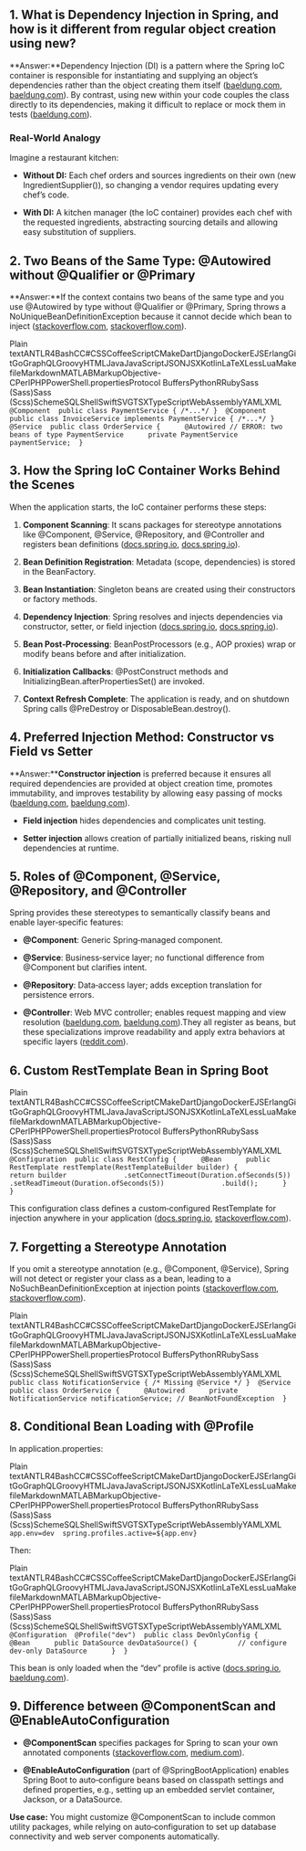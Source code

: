 1\. What is Dependency Injection in Spring, and how is it different from regular object creation using new?
-----------------------------------------------------------------------------------------------------------

**Answer:**Dependency Injection (DI) is a pattern where the Spring IoC container is responsible for instantiating and supplying an object’s dependencies rather than the object creating them itself ([baeldung.com](https://www.baeldung.com/spring-dependency-injection?utm_source=chatgpt.com), [baeldung.com](https://www.baeldung.com/inversion-control-and-dependency-injection-in-spring?utm_source=chatgpt.com)). By contrast, using new within your code couples the class directly to its dependencies, making it difficult to replace or mock them in tests ([baeldung.com](https://www.baeldung.com/inversion-control-and-dependency-injection-in-spring?utm_source=chatgpt.com)).

### Real‑World Analogy

Imagine a restaurant kitchen:

*   **Without DI:** Each chef orders and sources ingredients on their own (new IngredientSupplier()), so changing a vendor requires updating every chef’s code.
    
*   **With DI:** A kitchen manager (the IoC container) provides each chef with the requested ingredients, abstracting sourcing details and allowing easy substitution of suppliers.
    

2\. Two Beans of the Same Type: @Autowired without @Qualifier or @Primary
-------------------------------------------------------------------------

**Answer:**If the context contains two beans of the same type and you use @Autowired by type without @Qualifier or @Primary, Spring throws a NoUniqueBeanDefinitionException because it cannot decide which bean to inject ([stackoverflow.com](https://stackoverflow.com/questions/68171655/nouniquebeandefinitionexception-dont-control-bean-creation-class?utm_source=chatgpt.com), [stackoverflow.com](https://stackoverflow.com/questions/70773234/nouniquebeandefinitionexception-thrown-though-there-is-only-one-implementation/70774373?utm_source=chatgpt.com)).

Plain textANTLR4BashCC#CSSCoffeeScriptCMakeDartDjangoDockerEJSErlangGitGoGraphQLGroovyHTMLJavaJavaScriptJSONJSXKotlinLaTeXLessLuaMakefileMarkdownMATLABMarkupObjective-CPerlPHPPowerShell.propertiesProtocol BuffersPythonRRubySass (Sass)Sass (Scss)SchemeSQLShellSwiftSVGTSXTypeScriptWebAssemblyYAMLXML`   @Component  public class PaymentService { /*...*/ }  @Component  public class InvoiceService implements PaymentService { /*...*/ }  @Service  public class OrderService {      @Autowired // ERROR: two beans of type PaymentService      private PaymentService paymentService;  }   `

3\. How the Spring IoC Container Works Behind the Scenes
--------------------------------------------------------

When the application starts, the IoC container performs these steps:

1.  **Component Scanning**: It scans packages for stereotype annotations like @Component, @Service, @Repository, and @Controller and registers bean definitions ([docs.spring.io](https://docs.spring.io/spring-framework/docs/3.2.x/spring-framework-reference/html/beans.html?utm_source=chatgpt.com), [docs.spring.io](https://docs.spring.io/spring-framework/reference/core/beans.html?utm_source=chatgpt.com)).
    
2.  **Bean Definition Registration**: Metadata (scope, dependencies) is stored in the BeanFactory.
    
3.  **Bean Instantiation**: Singleton beans are created using their constructors or factory methods.
    
4.  **Dependency Injection**: Spring resolves and injects dependencies via constructor, setter, or field injection ([docs.spring.io](https://docs.spring.io/spring-framework/docs/3.2.x/spring-framework-reference/html/beans.html?utm_source=chatgpt.com), [docs.spring.io](https://docs.spring.io/spring-framework/reference/core/beans.html?utm_source=chatgpt.com)).
    
5.  **Bean Post‑Processing**: BeanPostProcessors (e.g., AOP proxies) wrap or modify beans before and after initialization.
    
6.  **Initialization Callbacks**: @PostConstruct methods and InitializingBean.afterPropertiesSet() are invoked.
    
7.  **Context Refresh Complete**: The application is ready, and on shutdown Spring calls @PreDestroy or DisposableBean.destroy().
    

4\. Preferred Injection Method: Constructor vs Field vs Setter
--------------------------------------------------------------

**Answer:****Constructor injection** is preferred because it ensures all required dependencies are provided at object creation time, promotes immutability, and improves testability by allowing easy passing of mocks ([baeldung.com](https://www.baeldung.com/java-spring-field-injection-cons?utm_source=chatgpt.com), [baeldung.com](https://www.baeldung.com/constructor-injection-in-spring?utm_source=chatgpt.com)).

*   **Field injection** hides dependencies and complicates unit testing.
    
*   **Setter injection** allows creation of partially initialized beans, risking null dependencies at runtime.
    

5\. Roles of @Component, @Service, @Repository, and @Controller
---------------------------------------------------------------

Spring provides these stereotypes to semantically classify beans and enable layer‑specific features:

*   **@Component**: Generic Spring‑managed component.
    
*   **@Service**: Business‑service layer; no functional difference from @Component but clarifies intent.
    
*   **@Repository**: Data‑access layer; adds exception translation for persistence errors.
    
*   **@Controller**: Web MVC controller; enables request mapping and view resolution ([baeldung.com](https://www.baeldung.com/spring-component-repository-service?utm_source=chatgpt.com), [baeldung.com](https://www.baeldung.com/spring-component-annotation?utm_source=chatgpt.com)).They all register as beans, but these specializations improve readability and apply extra behaviors at specific layers ([reddit.com](https://www.reddit.com/r/SpringBoot/comments/10tabp8/difference_between_component_controller_service/?utm_source=chatgpt.com)).
    

6\. Custom RestTemplate Bean in Spring Boot
-------------------------------------------

Plain textANTLR4BashCC#CSSCoffeeScriptCMakeDartDjangoDockerEJSErlangGitGoGraphQLGroovyHTMLJavaJavaScriptJSONJSXKotlinLaTeXLessLuaMakefileMarkdownMATLABMarkupObjective-CPerlPHPPowerShell.propertiesProtocol BuffersPythonRRubySass (Sass)Sass (Scss)SchemeSQLShellSwiftSVGTSXTypeScriptWebAssemblyYAMLXML`   @Configuration  public class RestConfig {      @Bean      public RestTemplate restTemplate(RestTemplateBuilder builder) {          return builder              .setConnectTimeout(Duration.ofSeconds(5))              .setReadTimeout(Duration.ofSeconds(5))              .build();      }  }   `

This configuration class defines a custom‑configured RestTemplate for injection anywhere in your application ([docs.spring.io](https://docs.spring.io/spring-boot/docs/2.0.6.RELEASE/reference/html/boot-features-resttemplate.html?utm_source=chatgpt.com), [stackoverflow.com](https://stackoverflow.com/questions/38516644/how-to-create-or-configure-rest-template-using-bean-in-spring-boot?utm_source=chatgpt.com)).

7\. Forgetting a Stereotype Annotation
--------------------------------------

If you omit a stereotype annotation (e.g., @Component, @Service), Spring will not detect or register your class as a bean, leading to a NoSuchBeanDefinitionException at injection points ([stackoverflow.com](https://stackoverflow.com/questions/72594512/no-qualifying-bean-but-i-added-component-annotation?utm_source=chatgpt.com), [stackoverflow.com](https://stackoverflow.com/questions/68171655/nouniquebeandefinitionexception-dont-control-bean-creation-class?utm_source=chatgpt.com)).

Plain textANTLR4BashCC#CSSCoffeeScriptCMakeDartDjangoDockerEJSErlangGitGoGraphQLGroovyHTMLJavaJavaScriptJSONJSXKotlinLaTeXLessLuaMakefileMarkdownMATLABMarkupObjective-CPerlPHPPowerShell.propertiesProtocol BuffersPythonRRubySass (Sass)Sass (Scss)SchemeSQLShellSwiftSVGTSXTypeScriptWebAssemblyYAMLXML`   public class NotificationService { /* Missing @Service */ }  @Service  public class OrderService {      @Autowired      private NotificationService notificationService; // BeanNotFoundException  }   `

8\. Conditional Bean Loading with @Profile
------------------------------------------

In application.properties:

Plain textANTLR4BashCC#CSSCoffeeScriptCMakeDartDjangoDockerEJSErlangGitGoGraphQLGroovyHTMLJavaJavaScriptJSONJSXKotlinLaTeXLessLuaMakefileMarkdownMATLABMarkupObjective-CPerlPHPPowerShell.propertiesProtocol BuffersPythonRRubySass (Sass)Sass (Scss)SchemeSQLShellSwiftSVGTSXTypeScriptWebAssemblyYAMLXML`   app.env=dev  spring.profiles.active=${app.env}   `

Then:

Plain textANTLR4BashCC#CSSCoffeeScriptCMakeDartDjangoDockerEJSErlangGitGoGraphQLGroovyHTMLJavaJavaScriptJSONJSXKotlinLaTeXLessLuaMakefileMarkdownMATLABMarkupObjective-CPerlPHPPowerShell.propertiesProtocol BuffersPythonRRubySass (Sass)Sass (Scss)SchemeSQLShellSwiftSVGTSXTypeScriptWebAssemblyYAMLXML`   @Configuration  @Profile("dev")  public class DevOnlyConfig {      @Bean      public DataSource devDataSource() {          // configure dev-only DataSource      }  }   `

This bean is only loaded when the “dev” profile is active ([docs.spring.io](https://docs.spring.io/spring-boot/reference/features/profiles.html?utm_source=chatgpt.com), [baeldung.com](https://www.baeldung.com/spring-profiles?utm_source=chatgpt.com)).

9\. Difference between @ComponentScan and @EnableAutoConfiguration
------------------------------------------------------------------

*   **@ComponentScan** specifies packages for Spring to scan your own annotated components ([stackoverflow.com](https://stackoverflow.com/questions/35005158/what-is-the-difference-between-componentscan-and-enableautoconfiguration-in-sp?utm_source=chatgpt.com), [medium.com](https://medium.com/@satyendra.jaiswal/understanding-configuration-componentscan-and-springbootapplication-annotations-in-spring-boot-d70a1320dcd0?utm_source=chatgpt.com)).
    
*   **@EnableAutoConfiguration** (part of @SpringBootApplication) enables Spring Boot to auto‑configure beans based on classpath settings and defined properties, e.g., setting up an embedded servlet container, Jackson, or a DataSource.
    

**Use case:** You might customize @ComponentScan to include common utility packages, while relying on auto‑configuration to set up database connectivity and web server components automatically.
